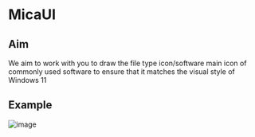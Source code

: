 # MicaUI

## Aim

We aim to work with you to draw the file type icon/software main icon of commonly used software to ensure that it matches the visual style of Windows 11

## Example

![image](https://github.com/MicaUI/.github/assets/6630660/93092fa8-78d2-42cf-80b9-f717d9d32b22)



